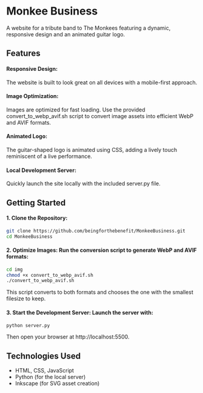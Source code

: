 # Monkee Business

A website for a tribute band to The Monkees featuring a dynamic, responsive design and an animated guitar logo.

## Features

#### Responsive Design:

The website is built to look great on all devices with a mobile-first approach.

#### Image Optimization:

Images are optimized for fast loading. Use the provided convert_to_webp_avif.sh script to convert image assets into efficient WebP and AVIF formats.

#### Animated Logo:

The guitar-shaped logo is animated using CSS, adding a lively touch reminiscent of a live performance.

#### Local Development Server:

Quickly launch the site locally with the included server.py file.

## Getting Started

#### 1. Clone the Repository:

```bash
git clone https://github.com/beingforthebenefit/MonkeeBusiness.git
cd MonkeeBusiness
```

#### 2. Optimize Images: Run the conversion script to generate WebP and AVIF formats:

```bash
cd img
chmod +x convert_to_webp_avif.sh
./convert_to_webp_avif.sh
```

This script converts to both formats and chooses the one with the smallest filesize to keep.

#### 3. Start the Development Server: Launch the server with:

```bash
python server.py
```

Then open your browser at http://localhost:5500.

## Technologies Used

- HTML, CSS, JavaScript
- Python (for the local server)
- Inkscape (for SVG asset creation)